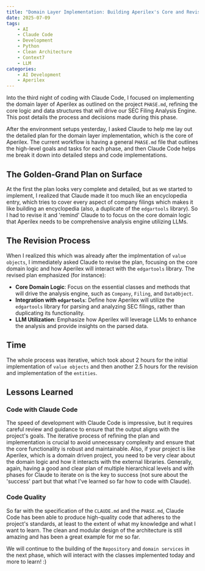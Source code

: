 ```yaml
---
title: "Domain Layer Implementation: Building Aperilex's Core and Revision with Claude Code"
date: 2025-07-09
tags:
    - AI
    - Claude Code
    - Development
    - Python
    - Clean Architecture
    - Context7
    - LLM
categories:
    - AI Development
    - Aperilex
---
```


Into the third night of coding with Claude Code, I focused on implementing the domain layer of Aperilex as outlined on the project `PHASE.md`, refining the core logic and data structures that will drive our SEC Filing Analysis Engine. This post details the process and decisions made during this phase.

<!-- more -->

After the environment setups yesterday, I asked Claude to help me lay out the detailed plan for the domain layer implementation, which is the core of Aperilex. The current workflow is having a general `PHASE.md` file that outlines the high-level goals and tasks for each phase, and then Claude Code helps me break it down into detailed steps and code implementations.

## The Golden-Grand Plan on Surface

At the first the plan looks very complete and detailed, but as we started to implement, I realized that Claude made it too much like an encyclopedia entry, which tries to cover every aspect of company filings which makes it like building an encyclopedia (also, a duplicate of the `edgartools` library). So I had to revise it and 'remind' Claude to to focus on the core domain logic that Aperilex needs to be comprehensive analysis engine utilizing LLMs.

## The Revision Process

When I realized this which was already after the implmentation of `value objects`, I immediately asked Claude to revise the plan, focusing on the core domain logic and how Aperilex will interact with the `edgartools` library. The revised plan emphasized (for instance):
- **Core Domain Logic**: Focus on the essential classes and methods that will drive the analysis engine, such as `Company`, `Filing`, and `DataObject`.
- **Integration with `edgartools`**: Define how Aperilex will utilize the `edgartools` library for parsing and analyzing SEC filings, rather than duplicating its functionality.
- **LLM Utilization**: Emphasize how Aperilex will leverage LLMs to enhance the analysis and provide insights on the parsed data.

## Time

The whole process was iterative, which took about 2 hours for the initial implementation of `value objects` and then another 2.5 hours for the revision and implementation of the `entities`.

## Lessons Learned

### Code with Claude Code
The speed of development with Claude Code is impressive, but it requires careful review and guidance to ensure that the output aligns with the project's goals. The iterative process of refining the plan and implementation is crucial to avoid unnecessary complexity and ensure that the core functionality is robust and maintainable. Also, if your project is like Aperilex, which is a domain driven project, you need to be very clear about the domain logic and how it interacts with the external libraries. Generally, again, having a good and clear plan of multiple hierarchical levels and with phases for Claude to iterate on is the key to success (not sure about the 'success' part but that what I've learned so far how to code with Claude).

### Code Quality
So far with the specification of the `CLAUDE.md` and the `PHASE.md`, Claude Code has been able to produce high-quality code that adheres to the project's standards, at least to the extent of what my knowledge and what I want to learn. The clean and modular design of the architecture is still amazing and has been a great example for me so far.

We will continue to the building of the `Repository` and `domain services` in the next phase, which will interact with the classes implemented today and more to learn! :)
